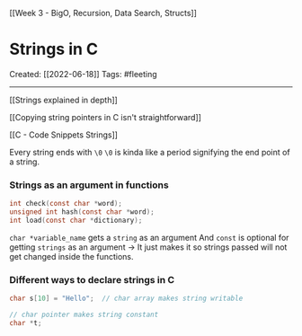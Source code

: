 [[Week 3 - BigO, Recursion, Data Search, Structs]]

# Strings in C
Created:  [[2022-06-18]]
Tags: #fleeting 

---
[[Strings explained in depth]]

[[Copying string pointers in C isn't straightforward]]

[[C - Code Snippets Strings]]


Every string ends with `\0`
`\0` is kinda like a period signifying the end point of a string. 


### Strings as an argument in functions
```C
int check(const char *word);
unsigned int hash(const char *word);
int load(const char *dictionary);
```
`char *variable_name` gets a `string` as an argument
And `const` is optional for getting `strings` as an argument
 -> It just makes it so strings passed will not get changed inside the functions.



### Different ways to declare strings in C
```C
char s[10] = "Hello";  // char array makes string writable

// char pointer makes string constant
char *t;
```


